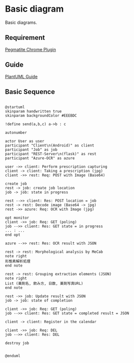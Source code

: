 # Basic diagram
Basic diagrams.

## Requirement
[Pegmatite Chrome Plugin]:https://chrome.google.com/webstore/detail/pegmatite/jegkfbnfbfnohncpcfcimepibmhlkldo
[Pegmatite Chrome Plugin]

## Guide
[PlantUML Guide]:http://plantuml.com/ja/guide
[PlantUML Guide]

## Basic Sequence

```uml:sequence

@startuml
skinparam handwritten true
skinparam backgroundColor #EEEBDC

!define send(a,b,c) a->b : c

autonumber

actor User as user
participant "Client\n(Android)" as client
participant "Job" as job
participant "REST-Server\n(flask)" as rest
participant "Azure-OCR" as azure

user ->> client: Perform prescription capturing
client -> client: Taking a prescription (jpg)
client ->> rest: Req: POST with Image (Base64)

create job
rest -> job: create job location
job -> job: state in progress

rest -->> client: Res: POST location = job
rest -> rest: Decode image (Base64 -> jpg)
rest ->> azure: Req: OCR with Image (jpg)

opt monitor
client ->> job: Req: GET (poling)
job -->> client: Res: GET state = in progress
... : ...
end opt

azure -->> rest: Res: OCR result with JSON

rest -> rest: Morphological analysis by MeCab
note right
形態素解析処理
end note

rest -> rest: Grouping extraction elements (JSON)
note right
List (薬剤名, 飲み方, 日数, 薬剤写真URL)
end note

rest ->> job: Update result with JSON
job -> job: state of completion

client ->> job: Req: GET (poling)
job -->> client: Res: GET state = completed result = JSON

client -> client: Register in the calendar

client ->> job: Req: DEL
job -->> client: Res: DEL

destroy job


@enduml
```
